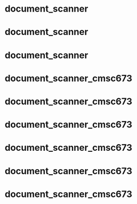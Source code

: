 # document_scanner
# document_scanner
# document_scanner
# document_scanner_cmsc673
# document_scanner_cmsc673
# document_scanner_cmsc673
# document_scanner_cmsc673
# document_scanner_cmsc673
# document_scanner_cmsc673
